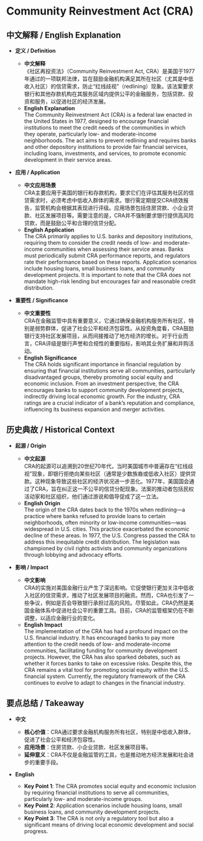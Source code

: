 # Community Reinvestment Act (CRA)

## 中文解释 / English Explanation

* **定义 / Definition**  
  - **中文解释**  
    《社区再投资法》（Community Reinvestment Act, CRA）是美国于1977年通过的一项联邦法律，旨在鼓励金融机构满足其所在社区（尤其是中低收入社区）的信贷需求，防止“红线歧视”（redlining）现象。该法案要求银行和其他存款机构在其服务区域内提供公平的金融服务，包括贷款、投资和服务，以促进社区的经济发展。  
  - **English Explanation**  
    The Community Reinvestment Act (CRA) is a federal law enacted in the United States in 1977, designed to encourage financial institutions to meet the credit needs of the communities in which they operate, particularly low- and moderate-income neighborhoods. The act aims to prevent redlining and requires banks and other depository institutions to provide fair financial services, including loans, investments, and services, to promote economic development in their service areas.

* **应用 / Application**  
  - **中文应用场景**  
    CRA主要应用于美国的银行和存款机构，要求它们在评估其服务社区的信贷需求时，必须考虑中低收入群体的需求。银行需定期提交CRA绩效报告，监管机构会根据其表现进行评级。应用场景包括住房贷款、小企业贷款、社区发展项目等。需要注意的是，CRA并不强制要求银行提供高风险贷款，而是鼓励公平和合理的信贷分配。  
  - **English Application**  
    The CRA primarily applies to U.S. banks and depository institutions, requiring them to consider the credit needs of low- and moderate-income communities when assessing their service areas. Banks must periodically submit CRA performance reports, and regulators rate their performance based on these reports. Application scenarios include housing loans, small business loans, and community development projects. It is important to note that the CRA does not mandate high-risk lending but encourages fair and reasonable credit distribution.

* **重要性 / Significance**  
  - **中文重要性**  
    CRA在金融监管中具有重要意义，它通过确保金融机构服务所有社区，特别是弱势群体，促进了社会公平和经济包容性。从投资角度看，CRA鼓励银行支持社区发展项目，从而间接推动了地方经济的增长。对于行业而言，CRA评级是银行声誉和合规性的重要指标，影响其业务扩展和并购活动。  
  - **English Significance**  
    The CRA holds significant importance in financial regulation by ensuring that financial institutions serve all communities, particularly disadvantaged groups, thereby promoting social equity and economic inclusion. From an investment perspective, the CRA encourages banks to support community development projects, indirectly driving local economic growth. For the industry, CRA ratings are a crucial indicator of a bank’s reputation and compliance, influencing its business expansion and merger activities.

## 历史典故 / Historical Context

* **起源 / Origin**  
  - **中文起源**  
    CRA的起源可以追溯到20世纪70年代，当时美国城市中普遍存在“红线歧视”现象，即银行拒绝向某些社区（通常是少数族裔或低收入社区）提供贷款。这种现象导致这些社区的经济状况进一步恶化。1977年，美国国会通过了CRA，旨在纠正这一不公平的信贷分配现象。法案的推动者包括民权活动家和社区组织，他们通过游说和倡导促成了这一立法。  
  - **English Origin**  
    The origin of the CRA dates back to the 1970s when redlining—a practice where banks refused to provide loans to certain neighborhoods, often minority or low-income communities—was widespread in U.S. cities. This practice exacerbated the economic decline of these areas. In 1977, the U.S. Congress passed the CRA to address this inequitable credit distribution. The legislation was championed by civil rights activists and community organizations through lobbying and advocacy efforts.

* **影响 / Impact**  
  - **中文影响**  
    CRA的实施对美国金融行业产生了深远影响。它促使银行更加关注中低收入社区的信贷需求，推动了社区发展项目的融资。然而，CRA也引发了一些争议，例如是否会导致银行承担过高的风险。尽管如此，CRA仍然是美国金融体系中促进社会公平的重要工具。目前，CRA的监管框架仍在不断调整，以适应金融行业的变化。  
  - **English Impact**  
    The implementation of the CRA has had a profound impact on the U.S. financial industry. It has encouraged banks to pay more attention to the credit needs of low- and moderate-income communities, facilitating funding for community development projects. However, the CRA has also sparked debates, such as whether it forces banks to take on excessive risks. Despite this, the CRA remains a vital tool for promoting social equity within the U.S. financial system. Currently, the regulatory framework of the CRA continues to evolve to adapt to changes in the financial industry.

## 要点总结 / Takeaway

* **中文**  
  - **核心价值**：CRA通过要求金融机构服务所有社区，特别是中低收入群体，促进了社会公平和经济包容性。  
  - **应用场景**：住房贷款、小企业贷款、社区发展项目等。  
  - **延伸意义**：CRA不仅是金融监管的工具，也是推动地方经济发展和社会进步的重要手段。  

* **English**  
  - **Key Point 1**: The CRA promotes social equity and economic inclusion by requiring financial institutions to serve all communities, particularly low- and moderate-income groups.  
  - **Key Point 2**: Application scenarios include housing loans, small business loans, and community development projects.  
  - **Key Point 3**: The CRA is not only a regulatory tool but also a significant means of driving local economic development and social progress.